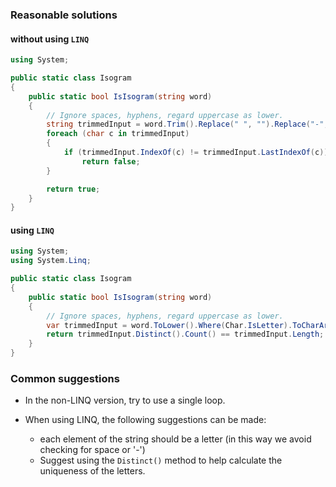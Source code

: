 ### Reasonable solutions

#### without using `LINQ` 

```csharp
using System;

public static class Isogram
{
    public static bool IsIsogram(string word)
    {
        // Ignore spaces, hyphens, regard uppercase as lower.
        string trimmedInput = word.Trim().Replace(" ", "").Replace("-", "").ToLower();
        foreach (char c in trimmedInput)
        {
            if (trimmedInput.IndexOf(c) != trimmedInput.LastIndexOf(c))
                return false;
        }

        return true;
    }
}
```

#### using `LINQ`

```csharp
using System;
using System.Linq;

public static class Isogram
{
    public static bool IsIsogram(string word)
    {
        // Ignore spaces, hyphens, regard uppercase as lower.
        var trimmedInput = word.ToLower().Where(Char.IsLetter).ToCharArray();
        return trimmedInput.Distinct().Count() == trimmedInput.Length;
    }
}
```

### Common suggestions

- In the non-LINQ version, try to use a single loop.

- When using LINQ, the following suggestions can be made:
  * each element of the string should be a letter (in this way we avoid checking for space or '-')
  * Suggest using the `Distinct()` method to help calculate the uniqueness of the letters.